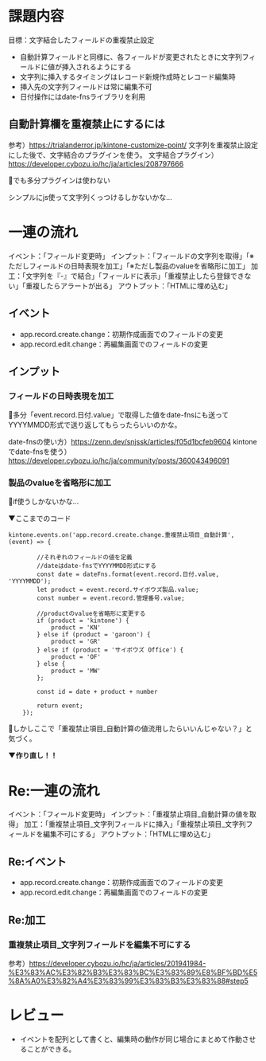 # 課題内容
目標：⽂字結合したフィールドの重複禁⽌設定
- ⾃動計算フィールドと同様に、各フィールドが変更されたときに⽂字列フィールドに値が挿⼊されるようにする
- ⽂字列に挿⼊するタイミングはレコード新規作成時とレコード編集時
- 挿⼊先の⽂字列フィールドは常に編集不可
- ⽇付操作にはdate-fnsライブラリを利⽤

## 自動計算欄を重複禁止にするには
参考）https://trialanderror.jp/kintone-customize-point/
文字列を重複禁止設定にした後で、文字結合のプラグインを使う。
文字結合プラグイン）https://developer.cybozu.io/hc/ja/articles/208797666

💬でも多分プラグインは使わない

シンプルにjs使って文字列くっつけるしかないかな…

# 一連の流れ
イベント：「フィールド変更時」
インプット：「フィールドの文字列を取得」「※ただしフィールドの日時表現を加工」「※ただし製品のvalueを省略形に加工」
加工：「文字列を『-』で結合」「フィールドに表示」「重複禁止したら登録できない」「重複したらアラートが出る」
アウトプット：「HTMLに埋め込む」

## イベント
- app.record.create.change：初期作成画面でのフィールドの変更
- app.record.edit.change：再編集画面でのフィールドの変更

## インプット
### フィールドの日時表現を加工
💬多分「event.record.日付.value」で取得した値をdate-fnsにも送ってYYYYMMDD形式で送り返してもらったらいいのかな。

date-fnsの使い方）https://zenn.dev/snjssk/articles/f05d1bcfeb9604
kintoneでdate-fnsを使う）https://developer.cybozu.io/hc/ja/community/posts/360043496091

### 製品のvalueを省略形に加工
💬if使うしかないかな…

▼ここまでのコード
```
kintone.events.on('app.record.create.change.重複禁止項目_自動計算', (event) => {

        //それぞれのフィールドの値を定義
        //dateはdate-fnsでYYYYMMDD形式にする
        const date = dateFns.format(event.record.日付.value, 'YYYYMMDD');
        let product = event.record.サイボウズ製品.value;
        const number = event.record.管理番号.value;

        //productのvalueを省略形に変更する
        if (product = 'kintone') {
            product = 'KN'
        } else if (product = 'garoon') {
            product = 'GR'
        } else if (product = 'サイボウズ Office') {
            product = 'OF'
        } else {
            product = 'MW'
        };

        const id = date + product + number

        return event;
    });
```
💬しかしここで「重複禁止項目_自動計算の値流用したらいいんじゃない？」と気づく。

**▼作り直し！！**
# Re:一連の流れ
イベント：「フィールド変更時」
インプット：「重複禁止項目_自動計算の値を取得」
加工：「重複禁止項目_文字列フィールドに挿入」「重複禁止項目_文字列フィールドを編集不可にする」
アウトプット：「HTMLに埋め込む」

## Re:イベント
- app.record.create.change：初期作成画面でのフィールドの変更
- app.record.edit.change：再編集画面でのフィールドの変更

## Re:加工
### 重複禁止項目_文字列フィールドを編集不可にする
参考）https://developer.cybozu.io/hc/ja/articles/201941984-%E3%83%AC%E3%82%B3%E3%83%BC%E3%83%89%E8%BF%BD%E5%8A%A0%E3%82%A4%E3%83%99%E3%83%B3%E3%83%88#step5

# レビュー
- イベントを配列として書くと、編集時の動作が同じ場合にまとめて作動させることができる。


